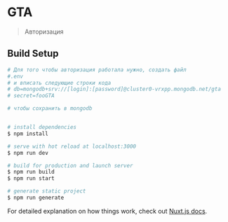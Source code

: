 # GTA

> Авторизация

## Build Setup

```bash
# Для того чтобы авторизация работала нужно, создать файл
#.env
# и вписать следующие строки кода
# db=mongodb+srv://[login]:[password]@cluster0-vrxpp.mongodb.net/gta
# secret=fooGTA

# чтобы сохранить в mongodb


# install dependencies
$ npm install

# serve with hot reload at localhost:3000
$ npm run dev

# build for production and launch server
$ npm run build
$ npm run start

# generate static project
$ npm run generate
```

For detailed explanation on how things work, check out [Nuxt.js docs](https://nuxtjs.org).
